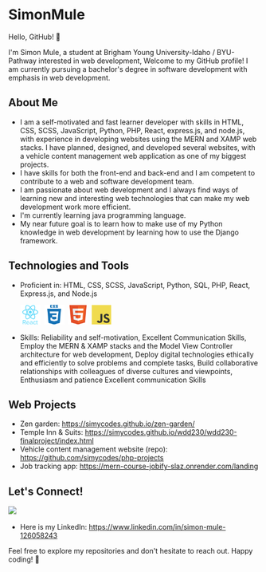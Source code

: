 # SimonMule

Hello, GitHub! 👋

I'm Simon Mule, a student at Brigham Young University-Idaho / BYU-Pathway interested in web development, Welcome to my GitHub profile!
I am currently pursuing a bachelor's degree in software development with emphasis in web development.

## About Me

- I am a self-motivated and fast learner developer with skills in HTML, CSS, SCSS, JavaScript, Python, PHP, React, express.js, and node.js, with experience in developing websites using the MERN and XAMP web stacks. I have planned, designed, and developed several websites, with a vehicle content management web application as one of my biggest projects.
- I have skills for both the front-end and back-end and I am competent to contribute to a web and software development team.
- I am passionate about web development and I always find ways of learning new and interesting web technologies that can make my web development work more efficient. 
- I'm currently learning java programming language.
- My near future goal is to learn how to make use of my Python knowledge in web development by learning how to use the Django framework.

## Technologies and Tools

- Proficient in: HTML, CSS, SCSS, JavaScript, Python, SQL, PHP, React, Express.js, and Node.js
         <div>
            <img src="https://github.com/devicons/devicon/blob/master/icons/react/react-original-wordmark.svg" title="React" alt="React" width="40" height="40"/>&nbsp;
            <img src="https://github.com/devicons/devicon/blob/master/icons/css3/css3-plain-wordmark.svg"  title="CSS3" alt="CSS" width="40" height="40"/>&nbsp;
            <img src="https://github.com/devicons/devicon/blob/master/icons/html5/html5-original.svg" title="HTML5" alt="HTML" width="40" height="40"/>&nbsp;
            <img src="https://github.com/devicons/devicon/blob/master/icons/javascript/javascript-original.svg" title="JavaScript" alt="JavaScript" width="40" height="40"/>&nbsp;    
         </div>

- Skills: Reliability and self-motivation, Excellent Communication Skills, Employ the MERN & XAMP stacks and the Model View Controller architecture for web development, Deploy digital technologies ethically and efficiently  to solve problems and complete tasks, Build collaborative relationships with colleagues of diverse cultures and viewpoints, Enthusiasm and patience       Excellent communication Skills

## Web Projects
- Zen garden: https://simycodes.github.io/zen-garden/
- Temple Inn & Suits: https://simycodes.github.io/wdd230/wdd230-finalproject/index.html
- Vehicle content management website (repo): https://github.com/simycodes/php-projects 
- Job tracking app: https://mern-course-jobify-slaz.onrender.com/landing

## Let's Connect!

[![](https://img.shields.io/badge/LinkedIn-blue?style=for-the-badge&logo=linkedin&logoColor=white)]()
- Here is my LinkedIn: https://www.linkedin.com/in/simon-mule-126058243

Feel free to explore my repositories and don't hesitate to reach out. Happy coding! 🚀

